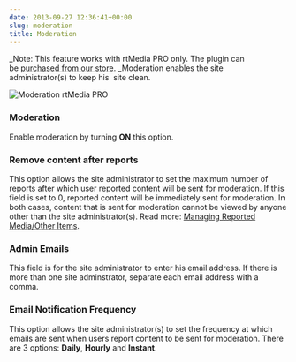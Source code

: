 ```yaml
---
date: 2013-09-27 12:36:41+00:00
slug: moderation
title: Moderation
---
```


_Note: This feature works with rtMedia PRO only. The plugin can be [purchased from our store](https://rtcamp.com/store/rtmedia-pro/). _Moderation enables the site administrator(s) to keep his  site clean.

![Moderation rtMedia PRO](http://docs.rtcamp.com/wp-content/uploads/2013/09/Moderation-rtMedia-PRO.jpg)


### Moderation


Enable moderation by turning **ON** this option.


### Remove content after reports


This option allows the site administrator to set the maximum number of reports after which user reported content will be sent for moderation. If this field is set to 0, reported content will be immediately sent for moderation. In both cases, content that is sent for moderation cannot be viewed by anyone other than the site administrator(s).
Read more: [Managing Reported Media/Other Items](https://rtcamp.com/rtmedia/docs/admin/report-abuse-and-moderation-tools#managing-reported-media).


### Admin Emails


This field is for the site administrator to enter his email address. If there is more than one site adminstrator, separate each email address with a comma.


### Email Notification Frequency


This option allows the site administrator(s) to set the frequency at which emails are sent when users report content to be sent for moderation. There are 3 options: **Daily**, **Hourly** and **Instant**.
